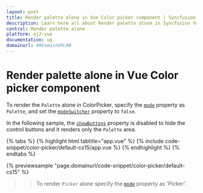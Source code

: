 ```yaml
---
layout: post
title: Render palette alone in Vue Color picker component | Syncfusion
description: Learn here all about Render palette alone in Syncfusion Vue Color picker component of Syncfusion Essential JS 2 and more.
control: Render palette alone 
platform: ej2-vue
documentation: ug
domainurl: ##DomainURL##
---
```


# Render palette alone in Vue Color picker component

To render the `Palette` alone in ColorPicker, specify the [`mode`](https://ej2.syncfusion.com/vue/documentation/api/color-picker/#mode) property as `Palette`, and set the [`modeSwitcher`](https://ej2.syncfusion.com/vue/documentation/api/color-picker/#modeswitcher) property to `false`.

In the following sample, the [`showButtons`](https://ej2.syncfusion.com/vue/documentation/api/color-picker/#showbuttons) property is disabled to hide the control buttons and it renders only the `Palette` area.

{% tabs %}
{% highlight html tabtitle="app.vue" %}
{% include code-snippet/color-picker/default-cs15/app.vue %}
{% endhighlight %}
{% endtabs %}
        
{% previewsample "page.domainurl/code-snippet/color-picker/default-cs15" %}

>> To render `Picker` alone specify the [`mode`](https://ej2.syncfusion.com/vue/documentation/api/color-picker/#mode) property as 'Picker'.